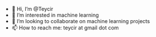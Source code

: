 - 👋 Hi, I’m @Teycir
- 👀 I’m interested in machine learning
- 💞️ I’m looking to collaborate on machine learning projects
- 📫 How to reach me: teycir at gmail dot com

<!---
Teycir/Teycir is a ✨ special ✨ repository because its `README.md` (this file) appears on your GitHub profile.
You can click the Preview link to take a look at your changes.
--->
